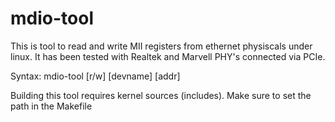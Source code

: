 mdio-tool
=========
This is tool to read and write MII registers from ethernet physiscals under linux.
It has been tested with Realtek and Marvell PHY's connected via PCIe.

Syntax:
	mdio-tool [r/w] [devname] [addr] <value>

Building this tool requires kernel sources (includes). Make sure to set the path in the Makefile

